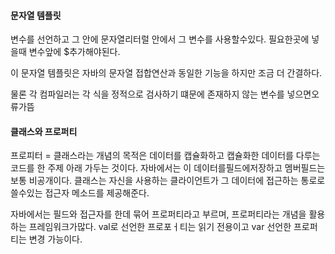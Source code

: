 #### 문자열 템플릿

변수를 선언하고 그 안에 문자열리터럴 안에서 그 변수를 사용할수있다. 필요한곳에 넣을때 변수앞에 $추가해야된다.

이 문자열 템플릿은 자바의 문자열 접합연산과 동일한 기능을 하지만 조금 더 간결하다.

물론 각 컴파일러는 각 식을 정적으로 검사하기 떄문에 존재하지 않는 변수를 넣으면오류가뜸

#### 클래스와 프로퍼티

프로피터 = 클래스라는 개념의 목적은 데이터를 캡슐화하고 캡슐화한 데이터를 다루는 코드를 한 주제 아래 가두는 것이다. 자바에서는 이 데이터를필드에저장하고 멤버필드는 보통 비공개이다. 클래스는 자신을 사용하는 클라이언트가 그 데이터에 접근하는 통로로 쓸수있는 접근자 메소드를 제공해준다.

자바에서는 필드와 접근자를 한데 묶어 프로퍼티라고 부르며, 프로퍼티라는 개념을 활용하는 프레임워크가많다. val로 선언한 프로포ㅓ티는 읽기 전용이고 var 선언한 프로퍼티는 변경 가능이다.